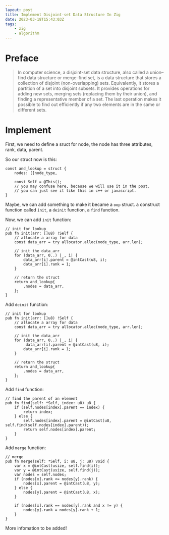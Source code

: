```yaml
---
layout: post
title: Implement Disjoint-set Data Structure In Zig
date: 2023-03-18T15:43:03Z
tags:
    - zig
    - algorithm
---
```


# Preface

> In computer science, a disjoint-set data structure, also called a union–find data structure or merge–find set, is a data structure that stores a collection of disjoint (non-overlapping) sets. Equivalently, it stores a partition of a set into disjoint subsets. It provides operations for adding new sets, merging sets (replacing them by their union), and finding a representative member of a set. The last operation makes it possible to find out efficiently if any two elements are in the same or different sets.

# Implement

First, we need to define a sruct for node, the node has three attributes, rank, data, parent.

So our struct now is this:

```zig
const and_lookup = struct {
    nodes: []node_type,

    const Self = @This();
    // you may confuse here, because we will use it in the post.
    // you can just see it like this in c++ or javascript.
}
```

Maybe, we can add something to make it became a `oop` struct. a construct function called `init`, a `deinit` function, a `find` function.

Now, we can add `init` function:

```zig
// init for lookup
pub fn init(arr: []u8) !Self {
    // allocate a array for data
    const data_arr = try allocator.alloc(node_type, arr.len);

    // init the data_arr
    for (data_arr, 0..) |_, i| {
        data_arr[i].parent = @intCast(u8, i);
        data_arr[i].rank = 1;
    }

    // return the struct
    return and_lookup{
        .nodes = data_arr,
    };
}
```

Add `deinit` function:

```zig
// init for lookup
pub fn init(arr: []u8) !Self {
    // allocate a array for data
    const data_arr = try allocator.alloc(node_type, arr.len);

    // init the data_arr
    for (data_arr, 0..) |_, i| {
         data_arr[i].parent = @intCast(u8, i);
        data_arr[i].rank = 1;
    }

    // return the struct
    return and_lookup{
        .nodes = data_arr,
    };
}
```

Add `find` function:

```zig
// find the parent of an element
pub fn find(self: *Self, index: u8) u8 {
    if (self.nodes[index].parent == index) {
        return index;
    } else {
        self.nodes[index].parent = @intCast(u8, self.find(self.nodes[index].parent));
        return self.nodes[index].parent;
    }
}
```

Add `merge` function:

```zig
// merge
pub fn merge(self: *Self, i: u8, j: u8) void {
    var x = @intCast(usize, self.find(i));
    var y = @intCast(usize, self.find(j));
    var nodes = self.nodes;
    if (nodes[x].rank <= nodes[y].rank) {
        nodes[x].parent = @intCast(u8, y);
    } else {
        nodes[y].parent = @intCast(u8, x);
    }

    if (nodes[x].rank == nodes[y].rank and x != y) {
        nodes[y].rank = nodes[y].rank + 1;
    }
}
```

More infomation to be added!

